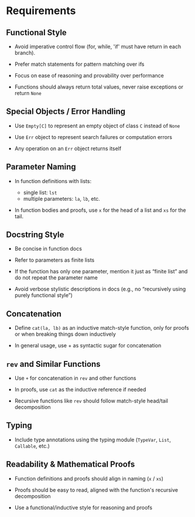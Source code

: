 # Requirements

## Functional Style

- Avoid imperative control flow (for, while,  'if' must have return in each branch).

- Prefer match statements for pattern matching over ifs

- Focus on ease of reasoning and provability over performance

- Functions should always return total values, never raise exceptions or return `None`

## Special Objects / Error Handling

- Use `Empty[C]` to represent an empty object of class `C` instead of `None`

- Use `Err` object to represent search failures or computation errors

- Any operation on an `Err` object returns itself


## Parameter Naming

- In function definitions with lists:
    - single list:  `lst` 
    - multiple parameters: `la`, `lb`, etc.

- In function bodies and proofs, use `x` for the head of a list and `xs` for the tail.

## Docstring Style

- Be concise in function docs

- Refer to parameters as finite lists

- If the function has only one parameter, mention it just as “finite list” and do not repeat the parameter name

- Avoid verbose stylistic descriptions in docs (e.g., no “recursively using purely functional style”)

## Concatenation

- Define `cat(la, lb)` as an inductive match-style function, only for proofs or when breaking things down inductively

- In general usage, use + as syntactic sugar for concatenation

## `rev` and Similar Functions

- Use `+` for concatenation in `rev` and other functions

- In proofs, use `cat` as the inductive reference if needed

- Recursive functions like `rev` should follow match-style head/tail decomposition

## Typing

- Include type annotations using the typing module (`TypeVar`, `List`, `Callable`, etc.)

## Readability & Mathematical Proofs

- Function definitions and proofs should align in naming (`x` / `xs`)

- Proofs should be easy to read, aligned with the function's recursive decomposition

- Use a functional/inductive style for reasoning and proofs